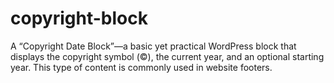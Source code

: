 # copyright-block

A “Copyright Date Block”—a basic yet practical WordPress block that displays the copyright symbol (©), the current year, and an optional starting year. This type of content is commonly used in website footers.